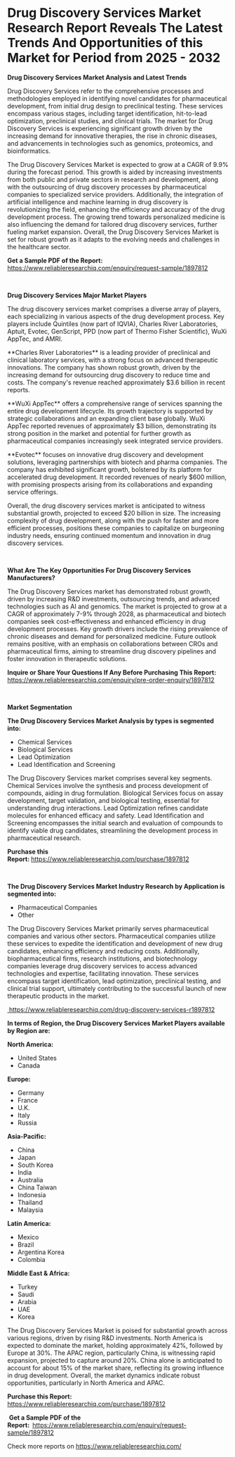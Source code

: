 <p><h1>Drug Discovery Services Market Research Report Reveals The Latest Trends And Opportunities of this Market for Period from 2025 - 2032</h1></p><p><strong>Drug Discovery Services Market Analysis and Latest Trends</strong></p>
<p><p>Drug Discovery Services refer to the comprehensive processes and methodologies employed in identifying novel candidates for pharmaceutical development, from initial drug design to preclinical testing. These services encompass various stages, including target identification, hit-to-lead optimization, preclinical studies, and clinical trials. The market for Drug Discovery Services is experiencing significant growth driven by the increasing demand for innovative therapies, the rise in chronic diseases, and advancements in technologies such as genomics, proteomics, and bioinformatics.</p><p>The Drug Discovery Services Market is expected to grow at a CAGR of 9.9% during the forecast period. This growth is aided by increasing investments from both public and private sectors in research and development, along with the outsourcing of drug discovery processes by pharmaceutical companies to specialized service providers. Additionally, the integration of artificial intelligence and machine learning in drug discovery is revolutionizing the field, enhancing the efficiency and accuracy of the drug development process. The growing trend towards personalized medicine is also influencing the demand for tailored drug discovery services, further fueling market expansion. Overall, the Drug Discovery Services Market is set for robust growth as it adapts to the evolving needs and challenges in the healthcare sector.</p></p>
<p><strong>Get a Sample PDF of the Report:&nbsp;</strong> <a href="https://www.reliableresearchiq.com/enquiry/request-sample/1897812?utm_campaign=2780&utm_medium=2&utm_source=Github&utm_content=ia&utm_term=03032025&utm_id=drug-discovery-services">https://www.reliableresearchiq.com/enquiry/request-sample/1897812</a></p>
<p>&nbsp;</p>
<p><strong>Drug Discovery Services Major Market Players</strong></p>
<p><p>The drug discovery services market comprises a diverse array of players, each specializing in various aspects of the drug development process. Key players include Quintiles (now part of IQVIA), Charles River Laboratories, Aptuit, Evotec, GenScript, PPD (now part of Thermo Fisher Scientific), WuXi AppTec, and AMRI.</p><p>**Charles River Laboratories** is a leading provider of preclinical and clinical laboratory services, with a strong focus on advanced therapeutic innovations. The company has shown robust growth, driven by the increasing demand for outsourcing drug discovery to reduce time and costs. The company's revenue reached approximately $3.6 billion in recent reports.</p><p>**WuXi AppTec** offers a comprehensive range of services spanning the entire drug development lifecycle. Its growth trajectory is supported by strategic collaborations and an expanding client base globally. WuXi AppTec reported revenues of approximately $3 billion, demonstrating its strong position in the market and potential for further growth as pharmaceutical companies increasingly seek integrated service providers.</p><p>**Evotec** focuses on innovative drug discovery and development solutions, leveraging partnerships with biotech and pharma companies. The company has exhibited significant growth, bolstered by its platform for accelerated drug development. It recorded revenues of nearly $600 million, with promising prospects arising from its collaborations and expanding service offerings.</p><p>Overall, the drug discovery services market is anticipated to witness substantial growth, projected to exceed $20 billion in size. The increasing complexity of drug development, along with the push for faster and more efficient processes, positions these companies to capitalize on burgeoning industry needs, ensuring continued momentum and innovation in drug discovery services.</p></p>
<p>&nbsp;</p>
<p><strong>What Are The Key Opportunities For Drug Discovery Services Manufacturers?</strong></p>
<p><p>The Drug Discovery Services market has demonstrated robust growth, driven by increasing R&D investments, outsourcing trends, and advanced technologies such as AI and genomics. The market is projected to grow at a CAGR of approximately 7-9% through 2028, as pharmaceutical and biotech companies seek cost-effectiveness and enhanced efficiency in drug development processes. Key growth drivers include the rising prevalence of chronic diseases and demand for personalized medicine. Future outlook remains positive, with an emphasis on collaborations between CROs and pharmaceutical firms, aiming to streamline drug discovery pipelines and foster innovation in therapeutic solutions.</p></p>
<p><strong>Inquire or Share Your Questions If Any Before Purchasing This Report:</strong> <a href="https://www.reliableresearchiq.com/enquiry/pre-order-enquiry/1897812?utm_campaign=2780&utm_medium=2&utm_source=Github&utm_content=ia&utm_term=03032025&utm_id=drug-discovery-services">https://www.reliableresearchiq.com/enquiry/pre-order-enquiry/1897812</a></p>
<p>&nbsp;</p>
<p><strong>Market Segmentation</strong></p>
<p><strong>The Drug Discovery Services Market Analysis by types is segmented into:</strong></p>
<p><ul><li>Chemical Services</li><li>Biological Services</li><li>Lead Optimization</li><li>Lead Identification and Screening</li></ul></p>
<p><p>The Drug Discovery Services market comprises several key segments. Chemical Services involve the synthesis and process development of compounds, aiding in drug formulation. Biological Services focus on assay development, target validation, and biological testing, essential for understanding drug interactions. Lead Optimization refines candidate molecules for enhanced efficacy and safety. Lead Identification and Screening encompasses the initial search and evaluation of compounds to identify viable drug candidates, streamlining the development process in pharmaceutical research.</p></p>
<p><strong>Purchase this Report:&nbsp;</strong><a href="https://www.reliableresearchiq.com/purchase/1897812?utm_campaign=2780&utm_medium=2&utm_source=Github&utm_content=ia&utm_term=03032025&utm_id=drug-discovery-services">https://www.reliableresearchiq.com/purchase/1897812</a></p>
<p>&nbsp;</p>
<p><strong>The Drug Discovery Services Market Industry Research by Application is segmented into:</strong></p>
<p><ul><li>Pharmaceutical Companies</li><li>Other</li></ul></p>
<p><p>The Drug Discovery Services Market primarily serves pharmaceutical companies and various other sectors. Pharmaceutical companies utilize these services to expedite the identification and development of new drug candidates, enhancing efficiency and reducing costs. Additionally, biopharmaceutical firms, research institutions, and biotechnology companies leverage drug discovery services to access advanced technologies and expertise, facilitating innovation. These services encompass target identification, lead optimization, preclinical testing, and clinical trial support, ultimately contributing to the successful launch of new therapeutic products in the market.</p></p>
<p><a href="https://www.reliableresearchiq.com/drug-discovery-services-r1897812?utm_campaign=2780&utm_medium=2&utm_source=Github&utm_content=ia&utm_term=03032025&utm_id=drug-discovery-services">&nbsp;https://www.reliableresearchiq.com/drug-discovery-services-r1897812</a></p>
<p><strong>In terms of Region, the Drug Discovery Services Market Players available by Region are:</strong></p>
<p>
    <p> <strong> North America: </strong>
        <ul>
            <li>United States</li>
            <li>Canada</li>
        </ul>
        </p> 
    <p> <strong> Europe: </strong>
        <ul>
            <li>Germany</li>
            <li>France</li>
            <li>U.K.</li>
            <li>Italy</li>
            <li>Russia</li>
        </ul>
        </p> 
    <p> <strong> Asia-Pacific: </strong>
        <ul>
            <li>China</li>
            <li>Japan</li>
            <li>South Korea</li>
            <li>India</li>
            <li>Australia</li>
            <li>China Taiwan</li>
            <li>Indonesia</li>
            <li>Thailand</li>
            <li>Malaysia</li>
        </ul>
        </p> 
    <p> <strong> Latin America: </strong>
        <ul>
            <li>Mexico</li>
            <li>Brazil</li>
            <li>Argentina Korea</li>
            <li>Colombia</li>
        </ul>
        </p> 
    <p> <strong> Middle East & Africa: </strong>
        <ul>
            <li>Turkey</li>
            <li>Saudi</li>
            <li>Arabia</li>
            <li>UAE</li>
            <li>Korea</li>
        </ul>
    </p>
    </p>
<p><p>The Drug Discovery Services Market is poised for substantial growth across various regions, driven by rising R&D investments. North America is expected to dominate the market, holding approximately 42%, followed by Europe at 30%. The APAC region, particularly China, is witnessing rapid expansion, projected to capture around 20%. China alone is anticipated to account for about 15% of the market share, reflecting its growing influence in drug development. Overall, the market dynamics indicate robust opportunities, particularly in North America and APAC.</p></p>
<p><strong>Purchase this Report: </strong><a href="https://www.reliableresearchiq.com/purchase/1897812?utm_campaign=2780&utm_medium=2&utm_source=Github&utm_content=ia&utm_term=03032025&utm_id=drug-discovery-services">https://www.reliableresearchiq.com/purchase/1897812</a></p>
<p>&nbsp;<strong>Get a Sample PDF of the Report:&nbsp;&nbsp;</strong><a href="https://www.reliableresearchiq.com/enquiry/request-sample/1897812?utm_campaign=2780&utm_medium=2&utm_source=Github&utm_content=ia&utm_term=03032025&utm_id=drug-discovery-services">https://www.reliableresearchiq.com/enquiry/request-sample/1897812</a></p>
<p><strong></strong></p>
<p>Check more reports on <a href="https://www.reliableresearchiq.com/?utm_campaign=2780&utm_medium=2&utm_source=Github&utm_content=ia&utm_term=03032025&utm_id=drug-discovery-services">https://www.reliableresearchiq.com/</a></p>